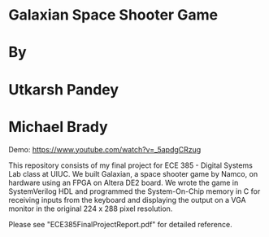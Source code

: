 # Galaxian Space Shooter Game
# By
# Utkarsh Pandey
# Michael Brady

Demo: https://www.youtube.com/watch?v=_5apdgCRzug

This repository consists of my final project for ECE 385 - Digital
Systems Lab class at UIUC. We built Galaxian, a space shooter game
by Namco, on hardware using an FPGA on Altera DE2 board. We wrote
the game in SystemVerilog HDL and programmed the System-On-Chip 
memory in C for receiving inputs from the keyboard and displaying
the output on a VGA monitor in the original 224 x 288 pixel 
resolution. 

Please see "ECE385FinalProjectReport.pdf" for detailed reference.